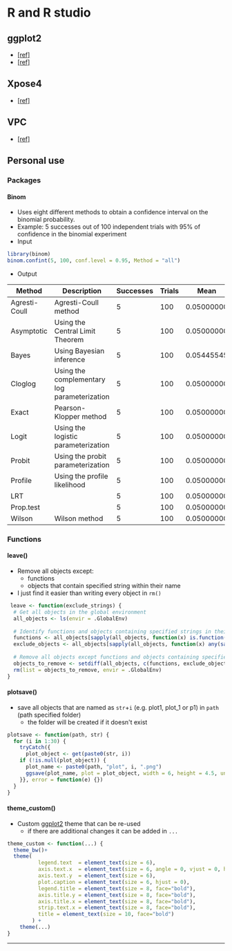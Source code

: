 # R and R studio
## ggplot2 
* [[ref]](https://r-graphics.org/chapter-ggplot2) 
* [[ref]](../articles/2016_Wickham.pdf)

## Xpose4 
* [[ref]](../articles/2013_Keizer.pdf)

## VPC 
* [[ref]](../articles/2015_Keizer.pdf)

## Personal use
### Packages
#### Binom 
* Uses eight different methods to obtain a confidence interval on the binomial probability.
* Example: 5 successes out of 100 independent trials with 95% of confidence in the binomial experiment
* Input 

```R
library(binom)
binom.confint(5, 100, conf.level = 0.95, Method = "all")
```

*  Output

| Method        | Description                             | Successes  | Trials   | Mean       | Lower       | Upper      |
|---------------|-----------------------------------------|----|-----|------------|-------------|------------|
| Agresti-Coull | Agresti-Coull method                    | 5  | 100 | 0.05000000 | 0.018676359 | 0.11461779 |
| Asymptotic    | Using the Central Limit Theorem         | 5  | 100 | 0.05000000 | 0.007283575 | 0.09271642 |
| Bayes         | Using Bayesian inference                | 5  | 100 | 0.05445545 | 0.015338169 | 0.09900926 |
| Cloglog       | Using the complementary log parameterization | 5  | 100 | 0.05000000 | 0.018604802 | 0.10514408 |
| Exact         | Pearson-Klopper method                  | 5  | 100 | 0.05000000 | 0.016431879 | 0.11283491 |
| Logit         | Using the logistic parameterization     | 5  | 100 | 0.05000000 | 0.020964608 | 0.11454379 |
| Probit        | Using the probit parameterization       | 5  | 100 | 0.05000000 | 0.019745646 | 0.10922194 |
| Profile       | Using the profile likelihood            | 5  | 100 | 0.05000000 | 0.018242887 | 0.10439789 |
| LRT           |                                         | 5  | 100 | 0.05000000 | 0.018250112 | 0.10439673 |
| Prop.test     |                                         | 5  | 100 | 0.05000000 | 0.018552564 | 0.11829946 |
| Wilson        | Wilson method                           | 5  | 100 | 0.05000000 | 0.021543679 | 0.11175047 |


### Functions
#### leave()

* Remove all objects except:
    * functions
    * objects that contain specified string within their name
* I just find it easier than writing every object in `rm()`

```R
 leave <- function(exclude_strings) {
  # Get all objects in the global environment
  all_objects <- ls(envir = .GlobalEnv)
  
  # Identify functions and objects containing specified strings in their names
  functions <- all_objects[sapply(all_objects, function(x) is.function(get(x)))]
  exclude_objects <- all_objects[sapply(all_objects, function(x) any(sapply(exclude_strings, function(s) grepl(s, x))))]
  
  # Remove all objects except functions and objects containing specified strings in their names
  objects_to_remove <- setdiff(all_objects, c(functions, exclude_objects))
  rm(list = objects_to_remove, envir = .GlobalEnv)
}
```

#### plotsave()

* save all objects that are named as `str`+`i` (e.g. plot1, plot_1 or p1) in `path` (path specified folder)
    * the folder will be created if it doesn't exist

```R
plotsave <- function(path, str) {
  for (i in 1:30) {
    tryCatch({
      plot_object <- get(paste0(str, i))
    if (!is.null(plot_object)) {
      plot_name <- paste0(path, "plot", i, ".png")
      ggsave(plot_name, plot = plot_object, width = 6, height = 4.5, units = "in", dpi = 300, create.dir = TRUE)
    }}, error = function(e) {})
  }
}
```

#### theme_custom()

* Custom [ggplot2](#ggplot2) theme that can be re-used 
    * if there are additional changes it can be added in `...`

```R
theme_custom <- function(...) {
  theme_bw()+
  theme(
          legend.text  = element_text(size = 6),
          axis.text.x  = element_text(size = 6, angle = 0, vjust = 0, hjust=0.5),
          axis.text.y  = element_text(size = 6),
          plot.caption = element_text(size = 6, hjust = 0),
          legend.title = element_text(size = 8, face="bold"),
          axis.title.y = element_text(size = 8, face="bold"),
          axis.title.x = element_text(size = 8, face="bold"),
          strip.text.x = element_text(size = 8, face="bold"),
          title = element_text(size = 10, face="bold")
        ) +
    theme(...)
}
```

---